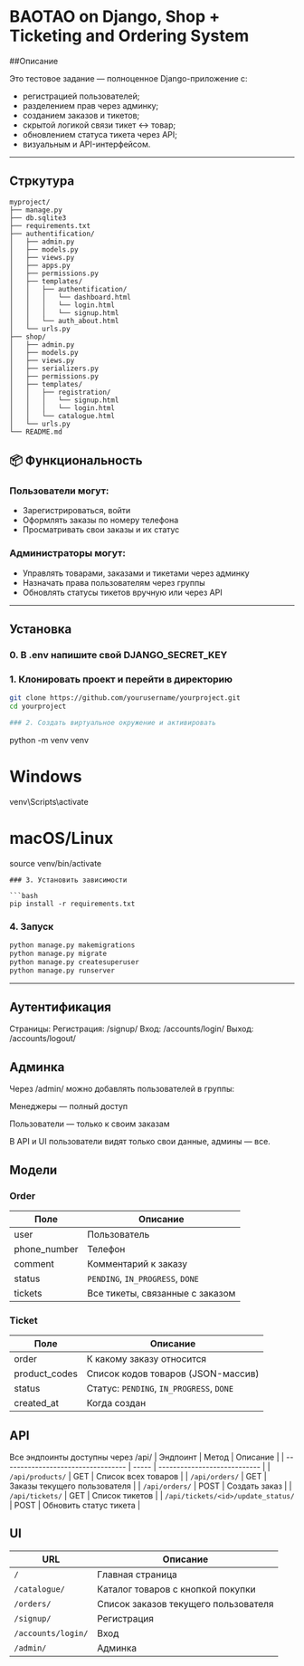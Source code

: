 # BAOTAO on Django,  Shop + Ticketing and Ordering System

##Описание

Это тестовое задание — полноценное Django-приложение с:

- регистрацией пользователей;
- разделением прав через админку;
- созданием заказов и тикетов;
- скрытой логикой связи тикет ↔ товар;
- обновлением статуса тикета через API;
- визуальным и API-интерфейсом.

---

## Стркутура
```
myproject/
├── manage.py
├── db.sqlite3
├── requirements.txt
├── authentification/
│   ├── admin.py
│   ├── models.py
│   ├── views.py
│   ├── apps.py
│   ├── permissions.py
│   ├── templates/
│   │   ├── authentification/
│   │   │   └── dashboard.html
│   │   │   └── login.html
│   │   │   └── signup.html
│   │   └── auth_about.html
│   └── urls.py
├── shop/
│   ├── admin.py
│   ├── models.py
│   ├── views.py
│   ├── serializers.py
│   ├── permissions.py
│   ├── templates/
│   │   ├── registration/
│   │   │   └── signup.html
│   │   │   └── login.html
│   │   └── catalogue.html
│   └── urls.py
└── README.md
```



## 📦 Функциональность

### Пользователи могут:

- Зарегистрироваться, войти
- Оформлять заказы по номеру телефона
- Просматривать свои заказы и их статус

### Администраторы могут:

- Управлять товарами, заказами и тикетами через админку
- Назначать права пользователям через группы
- Обновлять статусы тикетов вручную или через API

---

## Установка

### 0. В .env напишите свой DJANGO_SECRET_KEY

### 1. Клонировать проект и перейти в директорию

```bash
git clone https://github.com/yourusername/yourproject.git
cd yourproject

### 2. Создать виртуальное окружение и активировать

```
python -m venv venv

# Windows
venv\Scripts\activate

# macOS/Linux
source venv/bin/activate
```
### 3. Установить зависимости

```bash
pip install -r requirements.txt
```

### 4. Запуск
```bash
python manage.py makemigrations
python manage.py migrate
python manage.py createsuperuser
python manage.py runserver
```

---

## Аутентификация
Страницы:
Регистрация: /signup/
Вход: /accounts/login/
Выход: /accounts/logout/

## Админка

Через /admin/ можно добавлять пользователей в группы:

Менеджеры — полный доступ

Пользователи — только к своим заказам

В API и UI пользователи видят только свои данные, админы — все.

## Модели

### Order
| Поле          | Описание                         |
| ------------- | -------------------------------- |
| user          | Пользователь                     |
| phone\_number | Телефон                          |
| comment       | Комментарий к заказу             |
| status        | `PENDING`, `IN_PROGRESS`, `DONE` |
| tickets       | Все тикеты, связанные с заказом  |

### Ticket

| Поле           | Описание                                 |
| -------------- | ---------------------------------------- |
| order          | К какому заказу относится                |
| product\_codes | Список кодов товаров (JSON-массив)       |
| status         | Статус: `PENDING`, `IN_PROGRESS`, `DONE` |
| created_at    | Когда создан                             |

## API

Все эндпоинты доступны через /api/
| Эндпоинт                           | Метод | Описание                     |
| ---------------------------------- | ----- | ---------------------------- |
| `/api/products/`                   | GET   | Список всех товаров          |
| `/api/orders/`                     | GET   | Заказы текущего пользователя |
| `/api/orders/`                     | POST  | Создать заказ                |
| `/api/tickets/`                    | GET   | Список тикетов               |
| `/api/tickets/<id>/update_status/` | POST  | Обновить статус тикета       |

## UI
| URL                | Описание                             |
| ------------------ | ------------------------------------ |
| `/`                | Главная страница                     |
| `/catalogue/`      | Каталог товаров с кнопкой покупки    |
| `/orders/`         | Список заказов текущего пользователя |
| `/signup/`         | Регистрация                          |
| `/accounts/login/` | Вход                                 |
| `/admin/`          | Админка                              |
